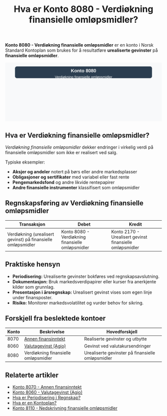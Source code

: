 ﻿---
title: "Hva er Konto 8080 - Verdiøkning finansielle omløpsmidler?"
meta_title: "8080-verdiokning-finansielle-omlopsmidler"
meta_description: '**Konto 8080 - Verdiøkning finansielle omløpsmidler** er en konto i Norsk Standard Kontoplan som brukes for å resultatføre **urealiserte gevinster** på **f...'
slug: 8080-verdiokning-finansielle-omlopsmidler
type: blog
layout: pages/single
---

**Konto 8080 - Verdiøkning finansielle omløpsmidler** er en konto i Norsk Standard Kontoplan som brukes for å resultatføre **urealiserte gevinster** på **finansielle omløpsmidler**.

![Illustrasjon av konto 8080 Verdiøkning finansielle omløpsmidler](8080-verdiokning-finansielle-omlopsmidler-image.svg)

## Hva er Verdiøkning finansielle omløpsmidler?

*Verdiøkning finansielle omløpsmidler* dekker endringer i virkelig verdi på finansielle omløpsmidler som ikke er realisert ved salg.

Typiske eksempler:
* **Aksjer og andeler** notert på børs eller andre markedsplasser
* **Obligasjoner og sertifikater** med variabel eller fast rente
* **Pengemarkedsfond** og andre likvide rentepapirer
* **Andre finansielle instrumenter** klassifisert som omløpsmidler

## Regnskapsføring av Verdiøkning finansielle omløpsmidler

| Transaksjon                                         | Debet                                                         | Kredit                                                           |
|-----------------------------------------------------|---------------------------------------------------------------|------------------------------------------------------------------|
| Verdiøkning (urealisert gevinst) på finansielle omløpsmidler | Konto 8080 - Verdiøkning finansielle omløpsmidler               | Konto 2170 - Urealisert gevinst finansielle omløpsmidler         |

## Praktiske hensyn

* **Periodisering:** Urealiserte gevinster bokføres ved regnskapsavslutning.
* **Dokumentasjon:** Bruk markedsverdipapirer eller kurser fra anerkjente kilder som grunnlag.
* **Presentasjon i årsregnskap:** Urealisert gevinst vises som egen linje under finansposter.
* **Risiko:** Monitorer markedsvolatilitet og vurder behov for sikring.

## Forskjell fra beslektede kontoer

| Konto | Beskrivelse                                                                                      | Hovedforskjell                                |
|-------|--------------------------------------------------------------------------------------------------|-----------------------------------------------|
| 8070  | [Annen finansinntekt](/blogs/kontoplan/8070-annen-finansinntekt "Konto 8070 - Annen finansinntekt")   | Realiserte gevinster og utbytte               |
| 8060  | [Valutagevinst (Agio)](/blogs/kontoplan/8060-valutagevinst-agio "Konto 8060 - Valutagevinst (Agio): Guide til valutagevinst i norsk regnskap") | Gevinst ved valutakursendringer               |
| 8080  | Verdiøkning finansielle omløpsmidler                                                              | Urealiserte gevinster på finansielle omløpsmidler |

## Relaterte artikler

* [Konto 8070 - Annen finansinntekt](/blogs/kontoplan/8070-annen-finansinntekt "Konto 8070 - Annen finansinntekt")
* [Konto 8060 - Valutagevinst (Agio)](/blogs/kontoplan/8060-valutagevinst-agio "Konto 8060 - Valutagevinst (Agio): Guide til valutagevinst i norsk regnskap")
* [Hva er Periodisering i Regnskap?](/blogs/regnskap/hva-er-periodisering "Hva er Periodisering i Regnskap? Guide til periodisering av kostnader og inntekter")
* [Hva er en Kontoplan?](/blogs/regnskap/hva-er-kontoplan "Hva er en Kontoplan? Komplett Guide til Kontoplaner i Norsk Regnskap")
* [Konto 8110 - Nedskrivning finansielle omløpsmidler](/blogs/kontoplan/8110-nedskrivning-finansielle-omlopsmidler "Konto 8110 - Nedskrivning finansielle omløpsmidler")






